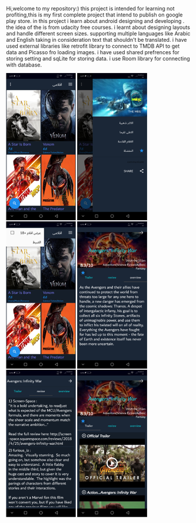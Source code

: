 Hi,welcome to my repository:)
this project is intended for learning not profiting,this is my first complete project that intend to publish on google play store.
in this project i learn about android designing and developing .
the idea of the is from udacity free courses.
i learnt about designing layouts and handle different screen sizes.
supporting multiple languages like Arabic and English taking in consideration text that shouldn't be translated.
i have used external libraries like  retrofit library to connect to TMDB API to get data and Picasso fro loading images.
i have used shared prefrences for storing setting and sqLite for storing data.
i use Room library for connecting with database.

<img src="/screenshots/main activity.png" height="400px"/> 
<img src="/screenshots/navigation layout.png" height="400px"/>
<img src="/screenshots/context menu.png" height="400px"/>
<img src="/screenshots/movie details.png" height="400px"/>
<img src="/screenshots/reviews fragment.png" height="400px"/>
<img src="/screenshots/trailres fragment.png" height="400px"/>